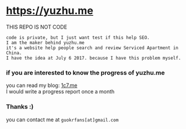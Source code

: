 # https://yuzhu.me
THIS REPO IS NOT CODE    
```
code is private, but I just want test if this help SEO.     
I am the maker behind yuzhu.me       
it's a website help people search and review Serviced Apartment in China.       
I have the idea at July 6 2017. because I have this problem myself.        
```

### if you are interested to know the progress of yuzhu.me      
you can read my blog: [1c7.me](http://1c7.me)     
I would write a progress report once a month    

### Thanks :)    
you can contact me at ```guokrfans[at]gmail.com```
